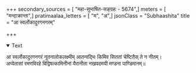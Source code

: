 +++
secondary_sources = [ "महा-सुभाषित-सङ्ग्रहः - 5674",]
meters = [ "मन्दाक्रान्ता",]
pratimaalaa_letters = [ "म", "अ",]
jsonClass = "Subhaashita"
title = "आ स्वर्लोकादुरगनगरम्"

+++

<details open><summary>Text</summary>

आ स्वर्लोकादुरगनगरं नूतनालोकलक्ष्मीम् आतन्वद्भिः किमिव सिततां चेष्टितैस् ते न नीतम्।  
अप्येतासां रमणविरहे विद्विषत्कामिनीनां यैरानीता नखपदमयी मण्डना पाण्डिमानम्॥
</details>
